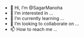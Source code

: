 - 👋 Hi, I’m @SagarManoha
- 👀 I’m interested in ...
- 🌱 I’m currently learning ...
- 💞️ I’m looking to collaborate on ...
- 📫 How to reach me ...

<!---
SagarManoha/SagarManoha is a ✨ special ✨ repository because its `README.md` (this file) appears on your GitHub profile.
You can click the Preview link to take a look at your changes.
--->
